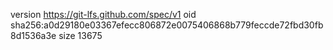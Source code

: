 version https://git-lfs.github.com/spec/v1
oid sha256:a0d29180e03367efecc806872e0075406868b779feccde72fbd30fb8d1536a3e
size 13675
